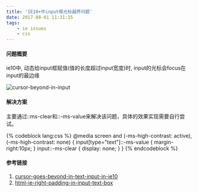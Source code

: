 ```yaml
---
title: 'IE10+中input框光标越界问题'
date: 2017-08-01 11:31:15
tags: 
    - ie issues
    - css
---
```


#### 问题概要
ie10中, 动态给input框赋值(值的长度超过input宽度)时, input的光标会focus在input的最边缘

![cursor-beyond-in-input](/images/cursor-beyond-in-input.png)

<!--more-->

#### 解决方案

主要通过::ms-clear和::-ms-value来解决该问题，具体的效果实现需要自行尝试。

{% codeblock lang:css %}
@media screen and (-ms-high-contrast: active), (-ms-high-contrast: none) {
    input[type="text"]::-ms-value {
        margin-right:10px;
    }
    input::-ms-clear {
      display: none;
    }
}
{% endcodeblock %}

#### 参考链接
1. [cursor-goes-beyond-in-text-input-in-ie10](https://stackoverflow.com/questions/25402513/cursor-goes-beyond-in-text-input-in-ie10)
2. [html-ie-right-padding-in-input-text-box](https://stackoverflow.com/questions/3765411/html-ie-right-padding-in-input-text-box)